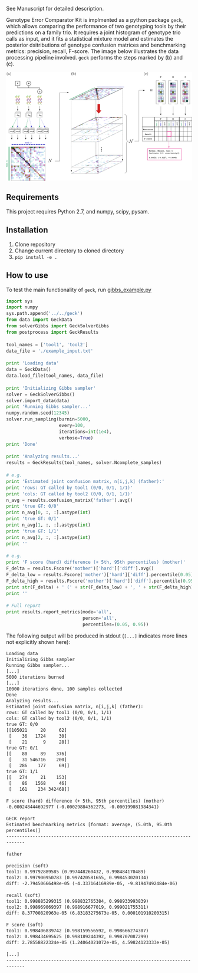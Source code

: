 See Manuscript for detailed description.

Genotype Error Comparator Kit is implmented as a python package ```geck```, which allows comparing the performance of two genotyping tools by their predictions on a family trio. It requires a joint histogram of genotype trio calls as input, and it fits a statistical mixture model and estimates the posterior dsitributions of genotype confusion matrices and benchmarking metrics: precision, recall, F-score.
The image below illustrates the data processing pipeline involved. ```geck``` performs the steps marked by (b) and (c).

![](./overview.png)

## Requirements
This project requires Python 2.7, and numpy, scipy, pysam.

## Installation
1. Clone repository
2. Change current directory to cloned directory
3. ```pip install -e .```


## How to use
To test the main functionality of ```geck```, run [gibbs_example.py](./examples/gibbs_example.py)

```python
import sys
import numpy
sys.path.append('../../geck')
from data import GeckData
from solverGibbs import GeckSolverGibbs
from postprocess import GeckResults

tool_names = ['tool1', 'tool2']
data_file = './example_input.txt'

print 'Loading data'
data = GeckData()
data.load_file(tool_names, data_file)

print 'Initializing Gibbs sampler'
solver = GeckSolverGibbs()
solver.import_data(data)
print 'Running Gibbs sampler...'
numpy.random.seed(12345)
solver.run_sampling(burnin=5000,
                    every=100,
                    iterations=int(1e4),
                    verbose=True)
print 'Done'

print 'Analyzing results...'
results = GeckResults(tool_names, solver.Ncomplete_samples)

# e.g.
print 'Estimated joint confusion matrix, n[i,j,k] (father):'
print 'rows: GT called by tool1 (0/0, 0/1, 1/1)'
print 'cols: GT called by tool2 (0/0, 0/1, 1/1)'
n_avg = results.confusion_matrix('father').avg()
print 'true GT: 0/0'
print n_avg[0, :, :].astype(int)
print 'true GT: 0/1'
print n_avg[1, :, :].astype(int)
print 'true GT: 1/1'
print n_avg[2, :, :].astype(int)
print ''

# e.g.
print 'F score (hard) difference (+ 5th, 95th percentiles) (mother)'
F_delta = results.Fscore('mother')['hard']['diff'].avg()
F_delta_low = results.Fscore('mother')['hard']['diff'].percentile(0.05)
F_delta_high = results.Fscore('mother')['hard']['diff'].percentile(0.95)
print str(F_delta) + ' (' + str(F_delta_low) + ', ' + str(F_delta_high) + ')'
print ''

# Full report
print results.report_metrics(mode='all',
                             person='all',
                             percentiles=(0.05, 0.95))
```

The following output will be produced in stdout (```[...]``` indicates more lines not explicitly shown here):

```
Loading data
Initializing Gibbs sampler
Running Gibbs sampler...
[...]
5000 iterations burned
[...]
10000 iterations done, 100 samples collected
Done
Analyzing results...
Estimated joint confusion matrix, n[i,j,k] (father):
rows: GT called by tool1 (0/0, 0/1, 1/1)
cols: GT called by tool2 (0/0, 0/1, 1/1)
true GT: 0/0
[[105021     20     62]
 [    36   1724     30]
 [    21      9     28]]
true GT: 0/1
[[    80     89    376]
 [    31 546716    200]
 [   286    177     69]]
true GT: 1/1
[[   274     21    153]
 [    86   1568     46]
 [   161    234 342468]]

F score (hard) difference (+ 5th, 95th percentiles) (mother)
-0.000248444692977 (-0.00029884362273, -0.000199081984341)

GECK report
Estimated benchmarking metrics [format: average, (5.0th, 95.0th percentiles)]
-----------------------------------------------------------------------------

father

precision (soft)
tool1: 0.99792889585 (0.997448260432, 0.998484170489)
tool2: 0.997900950783 (0.997420581655, 0.998453020134)
diff: -2.79450666498e-05 (-4.33716416989e-05, -9.81947492484e-06)

recall (soft)
tool1: 0.998885299315 (0.998832765384, 0.998933993839)
tool2: 0.998969069397 (0.998916677019, 0.999021755311)
diff: 8.37700820963e-05 (6.83183275673e-05, 0.000101910200315)

F score (soft)
tool1: 0.998406839742 (0.998159556592, 0.998666274307)
tool2: 0.998434695625 (0.998189244392, 0.998707087299)
diff: 2.78558822324e-05 (1.24064021072e-05, 4.59824123333e-05)

[...]
-----------------------------------------------------------------------------
```